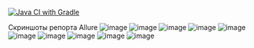 [![Java CI with Gradle](https://github.com/ASchukina/aqa-HW-patterns1/actions/workflows/gradle.yml/badge.svg)](https://github.com/ASchukina/aqa-HW-patterns1/actions/workflows/gradle.yml)

Скриншоты репорта Allure
![image](https://github.com/ASchukina/aqa-HW-patterns1/assets/151776199/9b6b67c9-70a9-4f5e-8c74-e5cf2c1ae1b0)
![image](https://github.com/ASchukina/aqa-HW-patterns1/assets/151776199/4c6294b6-b48a-48af-b05e-44680b106577)
![image](https://github.com/ASchukina/aqa-HW-patterns1/assets/151776199/33e5ef04-cf83-4ccb-bdc8-9b31030d4c6c)
![image](https://github.com/ASchukina/aqa-HW-patterns1/assets/151776199/9259bb13-73c8-42ed-8b57-d228d945e60d)
![image](https://github.com/ASchukina/aqa-HW-patterns1/assets/151776199/48ab18c7-9be5-4626-ba83-2fe0a465b1e6)
![image](https://github.com/ASchukina/aqa-HW-patterns1/assets/151776199/51aa4815-6c3b-4f68-8f69-303c9a8b01c6)
![image](https://github.com/ASchukina/aqa-HW-patterns1/assets/151776199/47ef1a18-0d09-4dfe-b940-167a0641a84d)
![image](https://github.com/ASchukina/aqa-HW-patterns1/assets/151776199/57d704c8-d2b8-4679-94f4-d5ad5e7deff6)
![image](https://github.com/ASchukina/aqa-HW-patterns1/assets/151776199/bd3ce3d5-9e33-4a68-90df-b3a7a69589b3)
![image](https://github.com/ASchukina/aqa-HW-patterns1/assets/151776199/b99e3569-01fc-442a-beab-39748c884be4)
